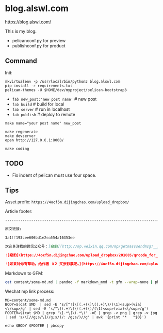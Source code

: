 # blog.alswl.com

https://blog.alswl.com/

This is my blog.

*   pelicanconf.py for preview
*   publishconf.py for product

## Command

Init:

```
mkvirtualenv -p /usr/local/bin/python3 blog.alswl.com
pip install -r requirements.txt
pelican-themes -U $HOME/dev/myproject/pelican-bootstrap3
```


- `fab new_post:'new post name'`  # new post
- `fab build`  # build for local
- `fab server`  # run in localhost
- `fab publish`  # deploy to remote


```
make name="your post name" new_post

make regenerate
make devserver
open http://127.0.0.1:8000/

make coding
```

## TODO

- Fix indent of pelican must use four space.


## Tips

Asset prefix: `https://4ocf5n.dijingchao.com/upload_dropbox/`

Article footer:

```markdown
--------------------------------------------------------------------------

原文链接: 

3a1ff193cee606bd1e2ea554a16353ee

欢迎关注我的微信公众号：[窥豹](http://mp.weixin.qq.com/mp/getmasssendmsg?__biz=MzIyNTIwMTU3MQ==#wechat_webview_type=1&wechat_redirect)

![窥豹](https://4ocf5n.dijingchao.com/upload_dropbox/201605/qrcode_for_gh_17e2f9c2caa4_258.jpg)

![如果对你有帮助，给作者 ￥2 买张彩票吧。](https://4ocf5n.dijingchao.com/upload_dropbox/meta/wechat-pay-s-crop.png)
```

Markdown to GFM:

```bash
cat content/some-md.md | pandoc -f markdown_mmd -t gfm --wrap=none | pbcopy
```

Wechat mp link process:


```
MD=content/some-md.md
BODY=$(cat $MD  | sed -E 's/[^!]\[(.+)\]\((.+)\)/(\1)<sup>(via)<\/sup>/g' | sed -E 's/^\[(.+)\]\((.+)\)/(\1)<sup>(via)<\/sup>/g')
FOOTER=$(cat $MD | grep '\[.*\]\(.*\)' -oE | grep -v png | grep -v jpg | sed 's/\[//g;s/\]//g;s/(/: /g;s/)//g' | awk '{print "*   "$0}')

echo $BODY $FOOTER | pbcopy
```
